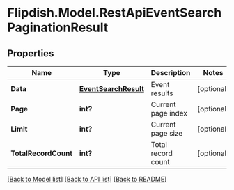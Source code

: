 # Flipdish.Model.RestApiEventSearchPaginationResult
## Properties

Name | Type | Description | Notes
------------ | ------------- | ------------- | -------------
**Data** | [**EventSearchResult**](EventSearchResult.md) | Event results | [optional] 
**Page** | **int?** | Current page index | [optional] 
**Limit** | **int?** | Current page size | [optional] 
**TotalRecordCount** | **int?** | Total record count | [optional] 

[[Back to Model list]](../README.md#documentation-for-models) [[Back to API list]](../README.md#documentation-for-api-endpoints) [[Back to README]](../README.md)

